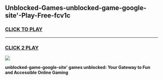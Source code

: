 
## Unblocked-Games-unblocked-game-google-site'-Play-Free-fcv1c
<h3>
<a href="https://premium76.site?title=unblocked-game-google-site'&ref=23A">CLICK TO PLAY</a></h3>
<hr>

<h3>
<a href="https://premium76.site?title=unblocked-game-google-site'&ref=23A">CLICK 2 PLAY</a>
  
</h3>

<a href="https://premium76.site?title=unblocked-game-google-site'&ref=23A"><img src="https://clearcache.store/games.png"></a>


**unblocked-game-google-site' games unblocked: Your Gateway to Fun and Accessible Online Gaming**
